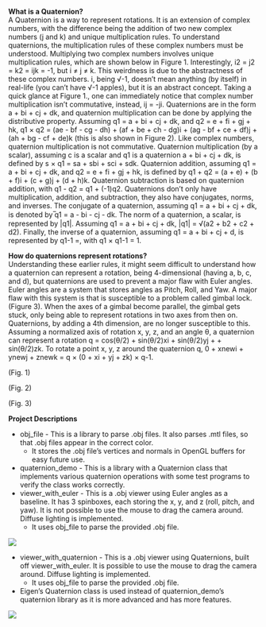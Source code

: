 **What is a Quaternion?**  
A Quaternion is a way to represent rotations. It is an extension of complex numbers, with the difference being the addition of two new complex numbers (j and k) and unique multiplication rules. To understand quaternions, the multiplication rules of these complex numbers must be understood. Multiplying two complex numbers involves unique multiplication rules, which are shown below in Figure 1. Interestingly, i2 = j2 = k2 = ijk = -1, but i ≠ j ≠ k. This weirdness is due to the abstractness of these complex numbers. i, being √-1, doesn’t mean anything (by itself) in real-life (you can’t have √-1 apples), but it is an abstract concept. Taking a quick glance at Figure 1., one can immediately notice that complex number multiplication isn’t commutative, instead, ij = -ji. Quaternions are in the form a + bi + cj + dk, and quaternion multiplication can be done by applying the distributive property. Assuming q1 = a + bi + cj + dk, and q2 = e + fi + gj + hk, q1 × q2 = (ae - bf - cg - dh) + (af + be + ch - dg)i + (ag - bf + ce + df)j + (ah + bg - cf + de)k (this is also shown in Figure 2). Like complex numbers, quaternion multiplication is not commutative. Quaternion multiplication (by a scalar), assuming c is a scalar and q1 is a quaternion a + bi + cj + dk, is defined by s × q1 = sa + sbi + sci + sdk. Quaternion addition, assuming q1 = a + bi + cj + dk, and q2 = e + fi + gj + hk, is defined by q1 + q2 = (a + e) + (b + f)i + (c + g)j + (d + h)k. Quaternion subtraction is based on quaternion addition, with q1 - q2 = q1 + (-1)q2. Quaternions don’t only have multiplication, addition, and subtraction, they also have conjugates, norms, and inverses. The conjugate of a quaternion, assuming q1 = a + bi + cj + dk, is denoted by ̅q1 = a - bi - cj - dk. The norm of a quaternion, a scalar, is represented by |q1|. Assuming q1 = a + bi + cj + dk, |q1| = √(a2 + b2 + c2 + d2). Finally, the inverse of a quaternion, assuming q1 = a + bi + cj + d, is represented by q1-1 =, with q1 × q1-1 = 1.
  
**How do quaternions represent rotations?**  
Understanding these earlier rules, it might seem difficult to understand how a quaternion can represent a rotation, being 4-dimensional (having a, b, c, and d), but quaternions are used to prevent a major flaw with Euler angles. Euler angles are a system that stores angles as Pitch, Roll, and Yaw. A major flaw with this system is that is susceptible to a problem called gimbal lock. (Figure 3). When the axes of a gimbal become parallel, the gimbal gets stuck, only being able to represent rotations in two axes from then on. Quaternions, by adding a 4th dimension, are no longer susceptible to this. Assuming a normalized axis of rotation x, y, z, and an angle θ, a quaternion can represent a rotation q = cos(θ/2) + sin(θ/2)xi + sin(θ/2)yj +  + sin(θ/2)zk. To rotate a point x, y, z around the quaternion q, 0 + xnewi + ynewj + znewk = q × (0 + xi + yj + zk) × q-1.

(Fig. 1)

(Fig. 2)

(Fig. 3)

**Project Descriptions**  
* obj_file - This is a library to parse .obj files. It also parses .mtl files, so that .obj files appear in the correct color.  
    * It stores the .obj file’s vertices and normals in OpenGL buffers for easy future use.  
* quaternion_demo - This is a library with a Quaternion class that implements various quaternion operations with some test programs to verify the class works correctly.
* viewer_with_euler - This is a .obj viewer using Euler angles as a baseline. It has 3 spinboxes, each storing the x, y, and z (roll, pitch, and yaw). It is not possible to use the mouse to drag the camera around. Diffuse lighting is implemented.
    * It uses obj_file to parse the provided .obj file.

[![](https://markdown-videos-api.jorgenkh.no/youtube/APsEHQz6kWw)](https://youtu.be/APsEHQz6kWw)  
* viewer_with_quaternion - This is a .obj viewer using Quaternions, built off viewer_with_euler. It is possible to use the mouse to drag the camera around. Diffuse lighting is implemented.
    * It uses obj_file to parse the provided .obj file.
*  Eigen’s Quaternion class is used instead of quaternion_demo’s quaternion library as it is more advanced and has more features.

[![](https://markdown-videos-api.jorgenkh.no/youtube/RonZaKVwmh0)](https://youtu.be/RonZaKVwmh0)  

